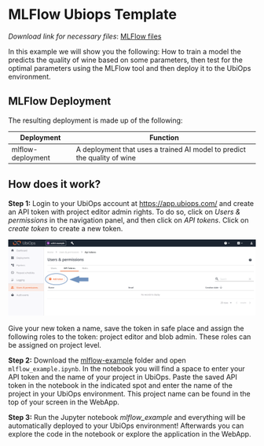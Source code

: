 # MLFlow Ubiops Template

_Download link for necessary files_: [MLFlow files](https://download-github.ubiops.com/#!/home?url=https://github.com/UbiOps/cookbook/tree/master/mlflow-example/mlflow-recipe)

In this example we will show you the following:
How to train a model the predicts the quality of wine based on some parameters, then test for the optimal parameters using the MLFlow tool and then deploy it to the UbiOps environment.


## MLFlow Deployment

The resulting deployment is made up of the following:

| Deployment | Function |
|-------|----------|
| mlflow-deployment | A deployment that uses a trained AI model to predict the quality of wine |



## How does it work?

**Step 1:** Login to your UbiOps account at https://app.ubiops.com/ and create an API token with project editor
admin rights. To do so, click on *Users & permissions* in the navigation panel, and then click on *API tokens*.
Click on *create token* to create a new token.

![Creating an API token](api_token_screenshot.png)

Give your new token a name, save the token in safe place and assign the following roles to the token: project editor and blob admin.
These roles can be assigned on project level.

**Step 2:** Download the [mlflow-example](https://download-github.ubiops.com/#!/home?url=https://github.com/UbiOps/cookbook/tree/master/mlflow-example/mlflow-recipe) folder and open `mlflow_example.ipynb`. In the notebook you will find a space
to enter your API token and the name of your project in UbiOps. Paste the saved API token in the notebook in the indicated spot
and enter the name of the project in your UbiOps environment. This project name can be found in the top of your screen in the
WebApp.

**Step 3:** Run the Jupyter notebook *mlflow_example* and everything will be automatically deployed to your UbiOps environment! 
Afterwards you can explore the code in the notebook or explore the application in the WebApp.

